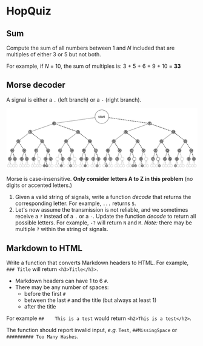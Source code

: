 # HopQuiz

## Sum

Compute the sum of all numbers between 1 and *N* included that are multiples of either 3 or 5 but not both.

For example, if *N* = 10, the sum of multiples is:  3 + 5 + 6 + 9 + 10 = **33**

## Morse decoder

A signal is either a `.` (left branch) or a `-` (right branch). 

![morse svg](https://github.com/NutsNet/HopQuiz/blob/main/morse.svg)

Morse is case-insensitive. **Only consider letters A to Z in this problem** (no digits or accented letters.)

1. Given a valid string of signals, write a function *decode* that returns the corresponding letter. For example, `...` returns `S`.
2. Let's now assume the transmission is not reliable, and we sometimes receive a `?` instead of a `.` or a `-`. Update the function *decode* to return all possible letters. For example, `-?` will return `N` and `M`.
*Note:* there may be multiple `?` within the string of signals.

## Markdown to HTML

Write a function that converts Markdown headers to HTML. For example,  `### Title` will return `<h3>Title</h3>`.

- Markdown headers can have 1 to 6 `#`.
- There may be any number of spaces:
    - before the first `#`
    - between the last `#` and the title (but always at least 1)
    - after the title

For example     `##    This is a test`        would return `<h2>This is a test</h2>`.

The function should report invalid input, *e.g.* `Test`, `##MissingSpace` or `########## Too Many Hashes`.
